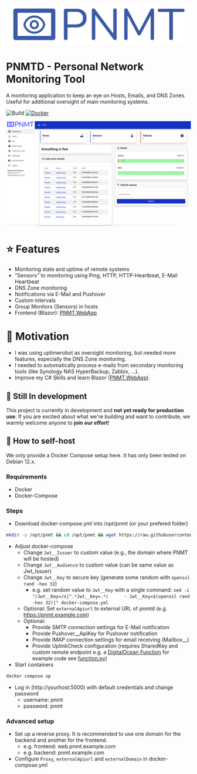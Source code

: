 
![Logo](docs/3x/Artboard%201@3x.png)

# PNMTD - Personal Network Monitoring Tool

A monitoring application to keep an eye on Hosts, Emails, and DNS Zones. Useful for additional oversight of main monitoring systems.

![Build](https://github.com/muqiuq/PNMTD/actions/workflows/dotnet.yml/badge.svg) [![Docker](https://img.shields.io/docker/pulls/uisach/pnmtd?label=Docker&style=flat)](https://hub.docker.com/r/uisach/pnmtd/builds)

![Screenshot](docs/Screenshot.png)

# ⭐ Features
 - Monitoring state and uptime of remote systems
 - "Sensors" to monitoring using Ping, HTTP, HTTP-Heartbeat, E-Mail Heartbeat
 - DNS Zone monitoring
 - Notifications via E-Mail and Pushover
 - Custom intervals
 - Group Monitors (Sensors) in hosts
 - Frontend (Blazor): [PNMT.WebApp](https://github.com/muqiuq/PNMT.WebApp)

# 🧸 Motivation
 - I was using uptimerobot as oversight monitoring, but needed more features, especially the DNS Zone monitoring.
 - I needed to automatically process e-mails from secondary monitoring tools (like Synology NAS HyperBackup, Zabbix, ...).
 - Improve my C# Skills and learn Blazor ([PNMT.WebApp](https://github.com/muqiuq/PNMT.WebApp)).

## 🚧 Still In development

This project is currently in development and **not yet ready for production use**. If you are excited about what we're building and want to contribute, we warmly welcome anyone to **join our effort**! 

## 🔧 How to self-host

We only provide a Docker Compose setup here. It has only been tested on Debian 12.x.

### Requirements
 - Docker
 - Docker-Compose

### Steps

 - Download docker-compose.yml into /opt/pnmt (or your prefered folder)
```bash
mkdir -p /opt/pnmt && cd /opt/pnmt && wget https://raw.githubusercontent.com/muqiuq/PNMTD/refs/heads/master/docker-compose.yml
```
 - Adjust docker-compose
    - Change `Jwt__Issuer` to custom value (e.g., the domain where PNMT will be hosted)
    - Change `Jwt__Audience` to custom value (can be same value as Jwt_Issuer)
    - Change `Jwt__Key` to secure key (generate some random with `openssl rand -hex 32`)
      - e.g. set random value to `Jwt__Key` with a single command: `sed -i "/Jwt__Key=/s|^.*Jwt__Key=.*|      - Jwt__Key=$(openssl rand -hex 32)|" docker-compose.yml`
    - Optional: Set `externalApiurl` to external URL of pnmtd (e.g. https://pnmt.example.com)
    - Optional: 
      - Provide SMTP connection settings for E-Mail notification
      - Provide Pushover__ApiKey for Pushover notification
      - Provide IMAP connection settings for email receiving (Mailbox__)
      - Provide UplinkCheck configuration (requires SharedKey and custom remote endpoint e.g. a [DigitalOcean Function](https://www.digitalocean.com/products/functions) for example code see [function.py](examples/digitalocean_function.py))
 - Start containers
```bash
docker compose up 
```
 - Log in (http://yourhost:5000) with default credentials and change password
   - username: pnmt
   - password: pnmt

### Advanced setup
 - Set up a reverse proxy. It is recommended to use one domain for the backend and another for the frontend.
   - e.g. frontend: web.pnmt.example.com
   - e.g. backend: pnmt.example.com
 - Configure `Proxy`, `externalApiurl` and `externalDomain` in docker-compose.yml



